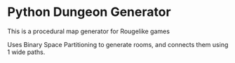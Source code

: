 # Python Dungeon Generator

This is a procedural map generator for Rougelike games

Uses Binary Space Partitioning to generate rooms, and connects them using 1 wide paths.
